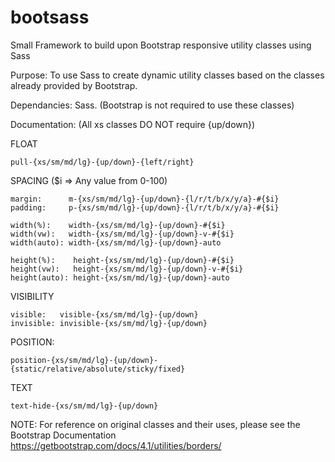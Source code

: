 # bootsass
Small Framework to build upon Bootstrap responsive utility classes using Sass

Purpose:
  To use Sass to create dynamic utility classes based on the classes already provided by Bootstrap. 
  
Dependancies: 
  Sass. 
  (Bootstrap is not required to use these classes)
  
Documentation:
(All xs classes DO NOT require {up/down})

  FLOAT
    
    pull-{xs/sm/md/lg}-{up/down}-{left/right}
    
  SPACING
  ($i => Any value from 0-100)
    
    margin:      m-{xs/sm/md/lg}-{up/down}-{l/r/t/b/x/y/a}-#{$i} 
    padding:     p-{xs/sm/md/lg}-{up/down}-{l/r/t/b/x/y/a}-#{$i} 
    
    width(%):    width-{xs/sm/md/lg}-{up/down}-#{$i}
    width(vw):   width-{xs/sm/md/lg}-{up/down}-v-#{$i}
    width(auto): width-{xs/sm/md/lg}-{up/down}-auto
    
    height(%):    height-{xs/sm/md/lg}-{up/down}-#{$i}
    height(vw):   height-{xs/sm/md/lg}-{up/down}-v-#{$i}
    height(auto): height-{xs/sm/md/lg}-{up/down}-auto
    
   VISIBILITY
    
    visible:   visible-{xs/sm/md/lg}-{up/down}
    invisible: invisible-{xs/sm/md/lg}-{up/down}
    
   POSITION: 
    
    position-{xs/sm/md/lg}-{up/down}-{static/relative/absolute/sticky/fixed}
    
   TEXT
    
    text-hide-{xs/sm/md/lg}-{up/down}
    
  NOTE:
  For reference on original classes and their uses, please see the Bootstrap Documentation
  https://getbootstrap.com/docs/4.1/utilities/borders/
    
   
